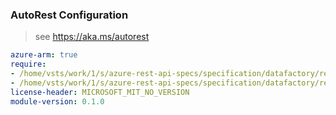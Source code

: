 ### AutoRest Configuration

> see https://aka.ms/autorest

``` yaml
azure-arm: true
require:
- /home/vsts/work/1/s/azure-rest-api-specs/specification/datafactory/resource-manager/readme.md
- /home/vsts/work/1/s/azure-rest-api-specs/specification/datafactory/resource-manager/readme.go.md
license-header: MICROSOFT_MIT_NO_VERSION
module-version: 0.1.0

```